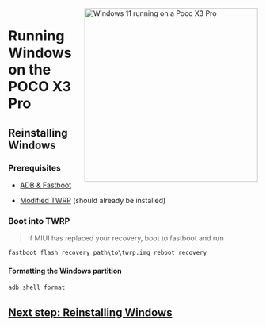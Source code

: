 <img align="right" src="https://github.com/n00b69/woa-vayu/blob/main/vayu.png" width="350" alt="Windows 11 running on a Poco X3 Pro">

# Running Windows on the POCO X3 Pro

## Reinstalling Windows

### Prerequisites
- [ADB & Fastboot](https://developer.android.com/studio/releases/platform-tools)

- [Modified TWRP](https://github.com/n00b69/woa-vayu/releases/tag/Recovery) (should already be installed)

### Boot into TWRP
> If MIUI has replaced your recovery, boot to fastboot and run
```cmd
fastboot flash recovery path\to\twrp.img reboot recovery
```

#### Formatting the Windows partition
```cmd
adb shell format
```

## [Next step: Reinstalling Windows](/guide/3-install.md)
